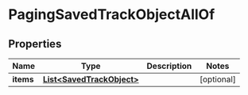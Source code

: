 

# PagingSavedTrackObjectAllOf

## Properties

Name | Type | Description | Notes
------------ | ------------- | ------------- | -------------
**items** | [**List&lt;SavedTrackObject&gt;**](SavedTrackObject.md) |  |  [optional]



